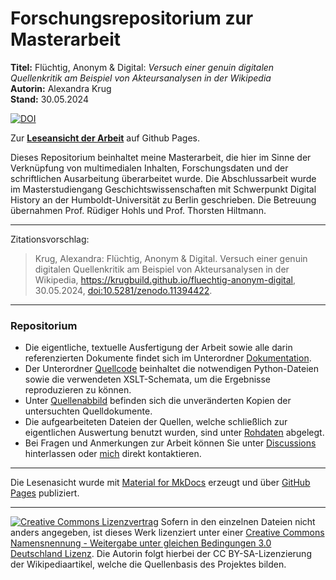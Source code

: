 # Forschungsrepositorium zur Masterarbeit

**Titel:** Flüchtig, Anonym & Digital: _Versuch einer genuin digitalen Quellenkritik am Beispiel von Akteursanalysen in der Wikipedia_<br/>
**Autorin:** Alexandra Krug<br/>
**Stand:** 30.05.2024

[![DOI](https://zenodo.org/badge/254326205.svg)](https://zenodo.org/doi/10.5281/zenodo.11394422)

Zur [**Leseansicht der Arbeit**](https://krugbuild.github.io/fluechtig-anonym-digital/) auf Github Pages.

Dieses Repositorium beinhaltet meine Masterarbeit, die hier im Sinne der Verknüpfung von multimedialen Inhalten, Forschungsdaten und der schriftlichen Ausarbeitung überarbeitet wurde. Die Abschlussarbeit wurde im Masterstudiengang Geschichtswissenschaften mit Schwerpunkt Digital History an der Humboldt-Universität zu Berlin geschrieben. Die Betreuung übernahmen Prof. Rüdiger Hohls und Prof. Thorsten Hiltmann.

---

Zitationsvorschlag:

> Krug, Alexandra: Flüchtig, Anonym & Digital. Versuch einer genuin digitalen Quellenkritik am Beispiel von Akteursanalysen in der Wikipedia, https://krugbuild.github.io/fluechtig-anonym-digital, 30.05.2024, [doi:10.5281/zenodo.11394422](https://zenodo.org/doi/10.5281/zenodo.11394422).

---

### Repositorium

- Die eigentliche, textuelle Ausfertigung der Arbeit sowie alle darin referenzierten Dokumente findet sich im Unterordner [Dokumentation](./Dokumentation).
- Der Unterordner [Quellcode](/Quellcode) beinhaltet die notwendigen Python-Dateien sowie die verwendeten XSLT-Schemata, um die Ergebnisse reproduzieren zu können.
- Unter [Quellenabbild](/Quellenabbild/) befinden sich die unveränderten Kopien der untersuchten Quelldokumente.
- Die aufgearbeiteten Dateien der Quellen, welche schließlich zur eigentlichen Auswertung benutzt wurden, sind unter [Rohdaten](/Rohdaten) abgelegt.
- Bei Fragen und Anmerkungen zur Arbeit können Sie unter [Discussions](https://github.com/krugbuild/fluechtig-anonym-digital/discussions/1) hinterlassen oder [mich](https://github.com/krugbuild) direkt kontaktieren. 

---

Die Lesenasicht wurde mit [Material for MkDocs](https://squidfunk.github.io/mkdocs-material/) erzeugt und über [GitHub Pages](https://pages.github.com/) publiziert.

---

[![Creative Commons Lizenzvertrag](https://i.creativecommons.org/l/by-sa/3.0/de/88x31.png)](http://creativecommons.org/licenses/by-sa/3.0/de/) Sofern in den einzelnen Dateien nicht anders angegeben, ist dieses Werk lizenziert unter einer [Creative Commons Namensnennung - Weitergabe unter gleichen Bedingungen 3.0 Deutschland Lizenz](http://creativecommons.org/licenses/by-sa/3.0/de/). Die Autorin folgt hierbei der CC BY-SA-Lizenzierung der Wikipediaartikel, welche die Quellenbasis des Projektes bilden.
